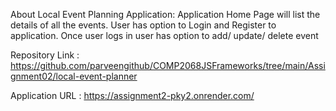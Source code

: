 About Local Event Planning Application: Application Home Page will list the details of all the events. User has option to Login and Register to application. Once user logs in user has option to add/ update/ delete event

Repository Link : https://github.com/parveengithub/COMP2068JSFrameworks/tree/main/Assignment02/local-event-planner

Application URL : https://assignment2-pky2.onrender.com/
